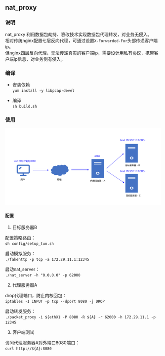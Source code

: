 ## nat_proxy

### 说明 

nat_proxy 利用数据包劫持、篡改技术实现数据包代理转发，对业务无侵入。  
相对传统nginx配置七层反向代理，可通过设置`X-Forwarded-For`头部传递客户端ip。  
但nginx四层反向代理，无法传递真实的客户端ip，需要设计用私有协议，携带客户端ip信息，对业务侧有侵入。 

### 编译 

- 安装依赖  
`yum install -y libpcap-devel`

- 编译  
`sh build.sh`

### 使用

![alt text](imgs/pktflow.png "Network Topology")  

#### 配置

1. 目标服务器B  

配置策略路由：  
`sh config/setup_tun.sh`

启动模拟服务：  
`./fakehttp -p tcp -a 172.29.11.1:12345`  

启动nat_server：  
`./nat_server -h "0.0.0.0" -p 62000`

2. 代理服务器A  

drop代理端口，防止内核回包：  
`iptables -I INPUT -p tcp --dport 8080 -j DROP`
  
启动转发服务：  
`./packet_proxy -i ${ethX} -P 8080 -R ${A} -r 62000 -h 172.29.11.1 -p 12345`
  

3. 客户端测试  

访问代理服务器A对外端口8080端口：  
`curl http://${A}:8080`

